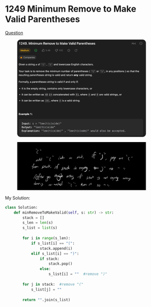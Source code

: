 # 1249 Minimum Remove to Make Valid Parentheses

[Question](https://leetcode.com/problems/minimum-remove-to-make-valid-parentheses/description/?envType=study-plan\&id=data-structure-ii)

<figure><img src="../.gitbook/assets/image (3) (1).png" alt=""><figcaption></figcaption></figure>

<figure><img src="../.gitbook/assets/image (4) (8).png" alt=""><figcaption></figcaption></figure>

My Solution:

```python
class Solution:
    def minRemoveToMakeValid(self, s: str) -> str:
        stack = []
        s_len = len(s)
        s_list = list(s)

        for i in range(s_len):
            if s_list[i] == "(":
                stack.append(i)
            elif s_list[i] == ")":
                if stack:
                    stack.pop()
                else:
                    s_list[i] = ""  #remove ")"
        
        for j in stack:  #remove "("
            s_list[j] = ""
        
        return "".join(s_list)
        
```
